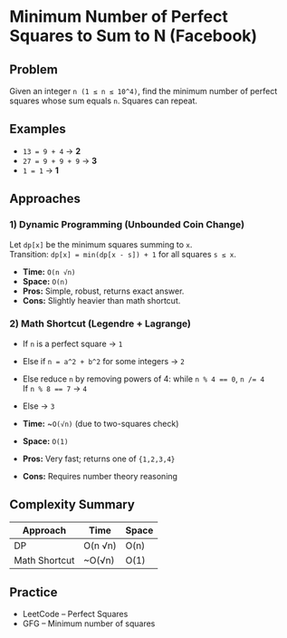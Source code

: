 # Minimum Number of Perfect Squares to Sum to N (Facebook)

## Problem
Given an integer `n (1 ≤ n ≤ 10^4)`, find the minimum number of perfect squares whose sum equals `n`. Squares can repeat.

## Examples
- `13 = 9 + 4` → **2**
- `27 = 9 + 9 + 9` → **3**
- `1 = 1` → **1**

## Approaches

### 1) Dynamic Programming (Unbounded Coin Change)
Let `dp[x]` be the minimum squares summing to `x`.  
Transition: `dp[x] = min(dp[x - s]) + 1` for all squares `s ≤ x`.

- **Time:** `O(n √n)`
- **Space:** `O(n)`
- **Pros:** Simple, robust, returns exact answer.
- **Cons:** Slightly heavier than math shortcut.

### 2) Math Shortcut (Legendre + Lagrange)
- If `n` is a perfect square → `1`
- Else if `n = a^2 + b^2` for some integers → `2`
- Else reduce `n` by removing powers of 4: while `n % 4 == 0`, `n /= 4`  
  If `n % 8 == 7` → `4`
- Else → `3`

- **Time:** ~`O(√n)` (due to two-squares check)
- **Space:** `O(1)`
- **Pros:** Very fast; returns one of `{1,2,3,4}`
- **Cons:** Requires number theory reasoning

## Complexity Summary
| Approach | Time | Space |
| --- | --- | --- |
| DP | O(n √n) | O(n) |
| Math Shortcut | ~O(√n) | O(1) |

## Practice
- LeetCode – Perfect Squares  
- GFG – Minimum number of squares
